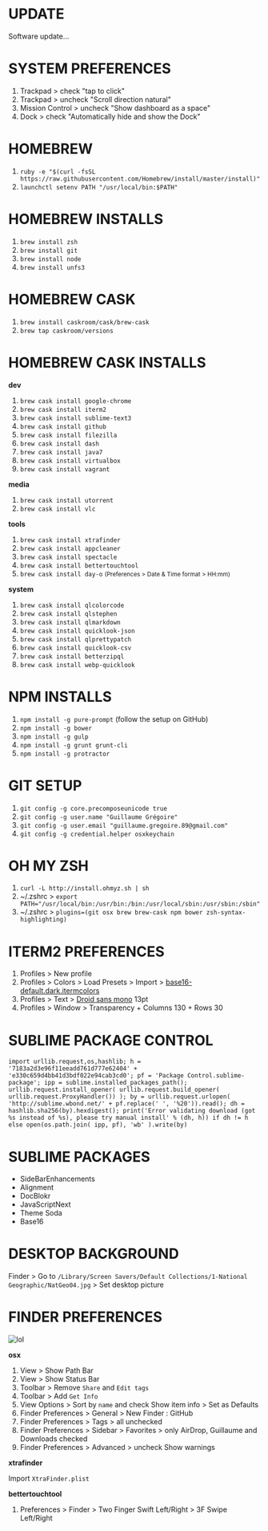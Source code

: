 # UPDATE

Software update...

# SYSTEM PREFERENCES

1. Trackpad > check "tap to click"
2. Trackpad > uncheck "Scroll direction natural"
3. Mission Control > uncheck "Show dashboard as a space"
4. Dock > check "Automatically hide and show the Dock"

# HOMEBREW

1. `ruby -e "$(curl -fsSL https://raw.githubusercontent.com/Homebrew/install/master/install)"`
2. `launchctl setenv PATH "/usr/local/bin:$PATH"`

# HOMEBREW INSTALLS

1. `brew install zsh`
2. `brew install git`
3. `brew install node`
4. `brew install unfs3`

# HOMEBREW CASK

1. `brew install caskroom/cask/brew-cask`
2. `brew tap caskroom/versions`

# HOMEBREW CASK INSTALLS

__dev__

1. `brew cask install google-chrome`
2. `brew cask install iterm2`
3. `brew cask install sublime-text3`
4. `brew cask install github`
5. `brew cask install filezilla`
6. `brew cask install dash`
7. `brew cask install java7`
8. `brew cask install virtualbox`
9. `brew cask install vagrant`

__media__

1. `brew cask install utorrent`
2. `brew cask install vlc`

__tools__

1. `brew cask install xtrafinder`
2. `brew cask install appcleaner`
3. `brew cask install spectacle`
4. `brew cask install bettertouchtool`
5. `brew cask install day-o` <small>(Preferences > Date & Time format > HH:mm)</small>

__system__

1. `brew cask install qlcolorcode`
2. `brew cask install qlstephen`
3. `brew cask install qlmarkdown`
4. `brew cask install quicklook-json`
5. `brew cask install qlprettypatch`
6. `brew cask install quicklook-csv`
7. `brew cask install betterzipql`
8. `brew cask install webp-quicklook`

# NPM INSTALLS

1. `npm install -g pure-prompt` (follow the setup on GitHub)
2. `npm install -g bower`
3. `npm install -g gulp`
4. `npm install -g grunt grunt-cli`
5. `npm install -g protractor`

# GIT SETUP

1. `git config -g core.precomposeunicode true`
2. `git config -g user.name "Guillaume Grégoire"`
3. `git config -g user.email "guillaume.gregoire.89@gmail.com"`
4. `git config -g credential.helper osxkeychain`

# OH MY ZSH

1. `curl -L http://install.ohmyz.sh | sh`
2. ~/.zshrc > `export PATH="/usr/local/bin:/usr/bin:/bin:/usr/local/sbin:/usr/sbin:/sbin"`
3. ~/.zshrc > `plugins=(git osx brew brew-cask npm bower zsh-syntax-highlighting)`

# ITERM2 PREFERENCES

1. Profiles > New profile
2. Profiles > Colors > Load Presets > Import > [base16-default.dark.itermcolors](https://github.com/chriskempson/base16-iterm2)
3. Profiles > Text > [Droid sans mono](http://www.fontsquirrel.com/fonts/droid-sans-mono) 13pt
4. Profiles > Window > Transparency + Columns 130 + Rows 30

# SUBLIME PACKAGE CONTROL

`import urllib.request,os,hashlib; h = '7183a2d3e96f11eeadd761d777e62404' + 'e330c659d4bb41d3bdf022e94cab3cd0'; pf = 'Package Control.sublime-package'; ipp = sublime.installed_packages_path(); urllib.request.install_opener( urllib.request.build_opener( urllib.request.ProxyHandler()) ); by = urllib.request.urlopen( 'http://sublime.wbond.net/' + pf.replace(' ', '%20')).read(); dh = hashlib.sha256(by).hexdigest(); print('Error validating download (got %s instead of %s), please try manual install' % (dh, h)) if dh != h else open(os.path.join( ipp, pf), 'wb' ).write(by)`

# SUBLIME PACKAGES

- SideBarEnhancements
- Alignment
- DocBlokr
- JavaScriptNext
- Theme Soda
- Base16

# DESKTOP BACKGROUND

Finder > Go to `/Library/Screen Savers/Default Collections/1-National Geographic/NatGeo04.jpg` > Set desktop picture

# FINDER PREFERENCES

![lol](https://github.com/ggregoire/osx-setup/tree/master/finder.png)

__osx__

1. View > Show Path Bar
2. View > Show Status Bar
3. Toolbar > Remove `Share` and `Edit tags`
4. Toolbar > Add `Get Info`
5. View Options > Sort by `name` and check Show item info > Set as Defaults
6. Finder Preferences > General > New Finder : GitHub
7. Finder Preferences > Tags > all unchecked
8. Finder Preferences > Sidebar > Favorites > only AirDrop, Guillaume and Downloads checked
9. Finder Preferences > Advanced > uncheck Show warnings

__xtrafinder__

Import `XtraFinder.plist`

__bettertouchtool__

1. Preferences > Finder > Two Finger Swift Left/Right > 3F Swipe Left/Right


